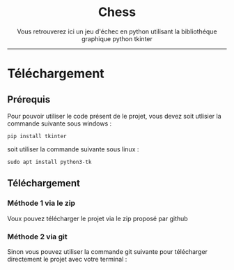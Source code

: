 <h1 align=center>Chess</h1>

<p align=center>Vous retrouverez ici un jeu d'échec en python utilisant la bibliothéque graphique python tkinter</p>

----

# Téléchargement 

## Prérequis 

Pour pouvoir utiliser le code présent de le projet, vous devez soit utlisier la commande suivante sous windows : 

```
pip install tkinter
``` 

soit utiliser la commande suivante sous linux : 

```
sudo apt install python3-tk
```

## Téléchargement 

### Méthode 1 via le zip 

Voux pouvez télécharger le projet via le zip proposé par github 

### Méthode 2 via git 

Sinon vous pouvez utiliser la commande git suivante pour télécharger directement le projet avec votre terminal : 

```

```
